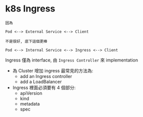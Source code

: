 
# k8s Ingress

```
因為

Pod <--> External Service <--> Client

不是很好, 底下這個更棒

Pod <--> Internal Service <--> Ingress <--> Client
```

Ingress 僅為 interface, 由 `Ingress Controller` 來 implementation

- 為 Cluster 增加 ingress 最常見的方法為:
    - add an Ingress controller
    - add a LoadBalancer
- Ingress 裡面必須要有 4 個部分:
    - apiVersion
    - kind
    - metadata
    - spec

